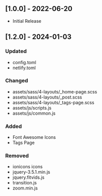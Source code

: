 ## [1.0.0] - 2022-06-20

- Initial Release

## [1.2.0] - 2024-01-03

### Updated
- config.toml
- netlify.toml

### Changed
- assets/sass/4-layouts/_home-page.scss
- assets/sass/4-layouts/_post.scss
- assets/sass/4-layouts/_tags-page.scss
- assets/js/scripts.js
- assets/js/common.js

### Added
- Font Awesome Icons
- Tags Page

### Removed
- ionicons icons
- jquery-3.5.1.min.js
- jquery.fitvids.js
- transition.js
- zoom.min.js